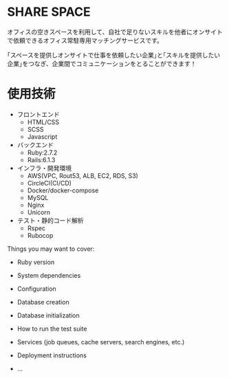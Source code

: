 # SHARE SPACE

オフィスの空きスペースを利用して、自社で足りないスキルを他者にオンサイトで依頼できるオフィス常駐専用マッチングサービスです。

｢スペースを提供しオンサイトで仕事を依頼したい企業｣と｢スキルを提供したい企業｣をつなぎ、企業間でコミュニケーションをとることができます！


# 使用技術
* フロントエンド
  * HTML/CSS
  * SCSS
  * Javascript 
* バックエンド
  * Ruby:2.7.2
  * Rails:6.1.3
* インフラ・開発環境  
  * AWS(VPC, Rout53, ALB, EC2, RDS, S3)
  * CircleCI(CI/CD)
  * Docker/docker-compose
  * MySQL
  * Nginx
  * Unicorn
* テスト・静的コード解析
  * Rspec
  * Rubocop


Things you may want to cover:

* Ruby version

* System dependencies

* Configuration

* Database creation

* Database initialization

* How to run the test suite

* Services (job queues, cache servers, search engines, etc.)

* Deployment instructions

* ...
